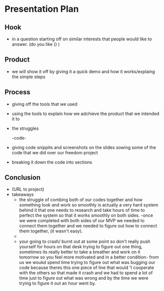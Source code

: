 # Presentation Plan

## Hook
* in a question starting off on similar interests that people would like to answer. (do you like () )

## Product
* we will show it off by giving it a quick demo and how it works/explaing the simple steps

## Process
* giving off the tools that we used
* using the tools to explain how we adchieve the product that we intended it to
* the struggles

  -code-
* giving code snippits and screenshots on the slides sowing some of the code that we did over our freedom project
* breaking it down the code into sections

## Conclusion
* (URL to project)
* takeaways
  - the struggle of combing both of our codes together and how something look and work so smoothly is actually a very hard system behind it that one needs to research and take hours of time to perfect the system so that it works smoothly on both sides. -once we were completed with both sides of our MVP we needed to connect them together and we needed to figure out how to connect them together, (it wasn't easy).
  - 
  - your going to crash/ burnt out at some point so don't really push yourself for hours on that desk trying to figure out one thing, sometimes its really better to take a breather and work on it tomorrow so you feel more motivated and in a better condition- from us we woukd spend time trying to figure out what was bugging our code because theres this one piece of line that would 't cooperate with the others so that made it crash and we had to spend a lot of time just to figure out what was wrong and by the time we were trying to figure it out an hour went by.

<!-- EXAMPLE

## Hook
* Verbal riddle of GGD

## Product
* GIF/Demo of example/non-example

## Process
* Flowchart of plan
  * MVP: noun -> door -> yes/no
  * Beyond MVP: noun -> word relation API -> noun API -> yes/no, with counterexample
* Code snippets of:
  * MVP
  * Both APIs
  * Challenge with API keys

## Conclusion
* [URL to project]
* Takeaways
  * Less = more: the heart of the riddle was one line of code; it obviously took more to make the entire thing work, but one complicated line of regular expressions was essentially the solution to the riddle
  * Expect the unexpected: it’s important to budget time for things you don’t account for; for example, I didn’t consider the fact that I would need another entire API to detect nouns
  * Determination is key: ironically enough, I had to make my API keys private. At first, it didn’t seem like it was possible, which meant I couldn’t publish my app. But after all of that hard work, I was determined to find a solution, and I found it in config variables.
* "Presentation can’t, but a speech can"


-->

